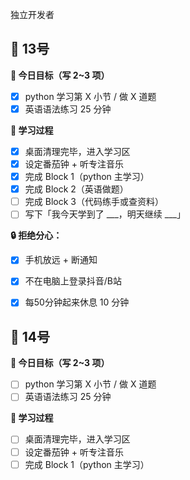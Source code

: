 独立开发者

## 🧾 13号

**🧠 今日目标（写 2\~3 项）**

* [x] python  学习第 X 小节 / 做 X 道题
* [x] 英语语法练习 25 分钟

**📌 学习过程**

* [x] 桌面清理完毕，进入学习区
* [x] 设定番茄钟 + 听专注音乐
* [x] 完成 Block 1（python 主学习）
* [x] 完成 Block 2（英语做题）
* [ ] 完成 Block 3（代码练手或查资料）
* [ ] 写下「我今天学到了 \_\_\_，明天继续 \_\_\_」

**🔒 拒绝分心：**

* [x] 手机放远 + 断通知
* [x] 不在电脑上登录抖音/B站
* [x] 每50分钟起来休息 10 分钟


## 🧾 14号

**🧠 今日目标（写 2\~3 项）**

* [ ] python  学习第 X 小节 / 做 X 道题
* [ ] 英语语法练习 25 分钟

**📌 学习过程**

* [ ] 桌面清理完毕，进入学习区
* [ ] 设定番茄钟 + 听专注音乐
* [ ] 完成 Block 1（python 主学习）